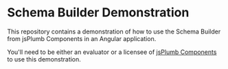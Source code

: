 # Schema Builder Demonstration

This repository contains a demonstration of how to use the Schema Builder from jsPlumb Components in an Angular application.

You'll need to be either an evaluator or a licensee of [jsPlumb Components](https://components.jsplumbtoolkit.com/) to use this demonstration.
